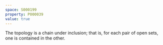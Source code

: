 ```yaml
---
space: S000199
property: P000039
value: true
---
```


The topology is a chain under inclusion;
that is,
for each pair of open sets, one is contained in the other.
